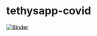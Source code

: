 # tethysapp-covid

[![Binder](https://mybinder.org/badge_logo.svg)](https://mybinder.org/v2/gh/sdc50/tethysapp-covid/master?urlpath=/proxy/8000/apps)